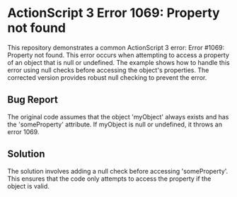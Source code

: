 # ActionScript 3 Error 1069: Property not found

This repository demonstrates a common ActionScript 3 error: Error #1069: Property not found.  This error occurs when attempting to access a property of an object that is null or undefined. The example shows how to handle this error using null checks before accessing the object's properties. The corrected version provides robust null checking to prevent the error.

## Bug Report
The original code assumes that the object 'myObject' always exists and has the 'someProperty' attribute.  If myObject is null or undefined, it throws an error 1069. 

## Solution
The solution involves adding a null check before accessing 'someProperty'. This ensures that the code only attempts to access the property if the object is valid.